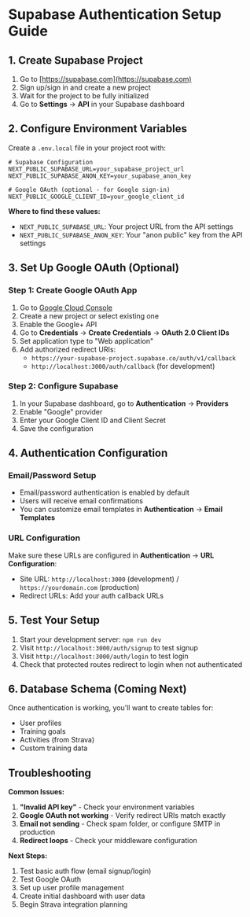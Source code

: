# Supabase Authentication Setup Guide

## 1. Create Supabase Project

1. Go to [https://supabase.com](https://supabase.com)
2. Sign up/sign in and create a new project
3. Wait for the project to be fully initialized
4. Go to **Settings** → **API** in your Supabase dashboard

## 2. Configure Environment Variables

Create a `.env.local` file in your project root with:

```env
# Supabase Configuration
NEXT_PUBLIC_SUPABASE_URL=your_supabase_project_url
NEXT_PUBLIC_SUPABASE_ANON_KEY=your_supabase_anon_key

# Google OAuth (optional - for Google sign-in)
NEXT_PUBLIC_GOOGLE_CLIENT_ID=your_google_client_id
```

**Where to find these values:**
- `NEXT_PUBLIC_SUPABASE_URL`: Your project URL from the API settings
- `NEXT_PUBLIC_SUPABASE_ANON_KEY`: Your "anon public" key from the API settings

## 3. Set Up Google OAuth (Optional)

### Step 1: Create Google OAuth App
1. Go to [Google Cloud Console](https://console.cloud.google.com/)
2. Create a new project or select existing one
3. Enable the Google+ API
4. Go to **Credentials** → **Create Credentials** → **OAuth 2.0 Client IDs**
5. Set application type to "Web application"
6. Add authorized redirect URIs:
   - `https://your-supabase-project.supabase.co/auth/v1/callback`
   - `http://localhost:3000/auth/callback` (for development)

### Step 2: Configure Supabase
1. In your Supabase dashboard, go to **Authentication** → **Providers**
2. Enable "Google" provider
3. Enter your Google Client ID and Client Secret
4. Save the configuration

## 4. Authentication Configuration

### Email/Password Setup
- Email/password authentication is enabled by default
- Users will receive email confirmations
- You can customize email templates in **Authentication** → **Email Templates**

### URL Configuration
Make sure these URLs are configured in **Authentication** → **URL Configuration**:
- Site URL: `http://localhost:3000` (development) / `https://yourdomain.com` (production)
- Redirect URLs: Add your auth callback URLs

## 5. Test Your Setup

1. Start your development server: `npm run dev`
2. Visit `http://localhost:3000/auth/signup` to test signup
3. Visit `http://localhost:3000/auth/login` to test login
4. Check that protected routes redirect to login when not authenticated

## 6. Database Schema (Coming Next)

Once authentication is working, you'll want to create tables for:
- User profiles
- Training goals
- Activities (from Strava)
- Custom training data

## Troubleshooting

**Common Issues:**
1. **"Invalid API key"** - Check your environment variables
2. **Google OAuth not working** - Verify redirect URIs match exactly
3. **Email not sending** - Check spam folder, or configure SMTP in production
4. **Redirect loops** - Check your middleware configuration

**Next Steps:**
1. Test basic auth flow (email signup/login)
2. Test Google OAuth
3. Set up user profile management
4. Create initial dashboard with user data
5. Begin Strava integration planning 